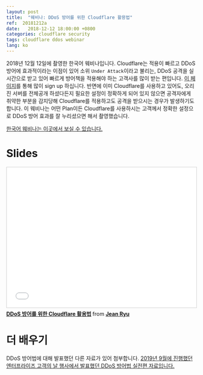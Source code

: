 ```yaml
---
layout: post
title:  "웨비나: DDoS 방어를 위한 Cloudflare 활용법"
ref:  20181212a
date:   2018-12-12 18:00:00 +0800
categories: cloudflare security
tags: cloudflare ddos webinar
lang: ko
---
```


2018년 12월 12일에 촬영한 한국어 웨비나입니다. Cloudflare는 적용이 빠르고 DDoS 방어에 효과적이라는 이점이 있어 소위 `Under Attack`이라고 불리는, DDoS 공격을 실시간으로 받고 있어 빠르게 방어책을 적용해야 하는 고객사를 많이 받는 편입니다. [이 페이지](https://www.cloudflare.com/ko-kr/ddos/under-attack/)를 통해 많이 sign up 하십니다. 반면에 이미 Cloudflare를 사용하고 있어도, 오리진 서버를 전체공개 하셨다든지 필요한 설정이 정확하게 되어 있지 않으면 공격자에게 취약한 부분을 감지당해 Cloudflare를 적용하고도 공격을 받으시는 경우가 발생하기도 합니다. 이 웨비나는 어떤 Plan이든 Cloudflare를 사용하시는 고객께서 정확한 설정으로 DDoS 방어 효과를 잘 누리셨으면 해서 촬영했습니다.

[한국어 웨비나는 이곳에서 보실 수 있습니다.](https://www.cloudflare.com/webinars/using-cloudflare-for-ddos-protection-apac/)

# Slides

<iframe src="//www.slideshare.net/slideshow/embed_code/key/MAhHUxntMP0dxN" width="595" height="373" frameborder="0" marginwidth="0" marginheight="0" scrolling="no" style="border:1px solid #CCC; border-width:1px; margin-bottom:5px; max-width: 100%;" allowfullscreen> </iframe> <div style="margin-bottom:5px"> <strong> <a href="//www.slideshare.net/JiyoungRyu6/ddos-cloudflare-234794014" title="DDoS 방어를 위한 Cloudflare 활용법" target="_blank">DDoS 방어를 위한 Cloudflare 활용법</a> </strong> from <strong><a href="https://www.slideshare.net/JiyoungRyu6" target="_blank">Jean Ryu</a></strong> </div>

# 더 배우기

DDoS 방어법에 대해 발표했던 다른 자료가 있어 첨부합니다. [2019년 9월에 진행했던 엔터프라이즈 고객의 날 행사에서 발표했던 DDoS 방어법 실전편 자료입니다.](https://www.slideshare.net/secret/LraT2RMCcXJjRE)